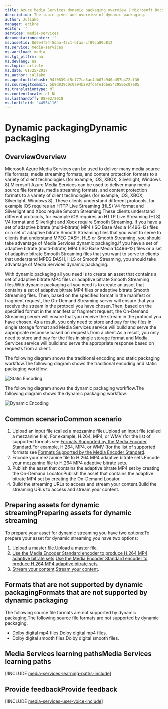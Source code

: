 ```yaml
---
title: Azure Media Services dynamic packaging overview | Microsoft Docs
description: The topic gives and overview of dynamic packaging.
author: Juliako
manager: erikre
editor: ''
services: media-services
documentationcenter: ''
ms.assetid: 0d9e4f54-5daa-45c1-bfaa-cf09ca89b812
ms.service: media-services
ms.workload: media
ms.tgt_pltfrm: na
ms.devlang: na
ms.topic: article
ms.date: 01/25/2017
ms.author: juliako
ms.openlocfilehash: 94f0839af5c777ca3ac4db07c940ad57b472cf36
ms.sourcegitcommit: 5b9d839c0c0a94b293fdafe1d6e5429506c07e05
ms.translationtype: MT
ms.contentlocale: nl-NL
ms.lasthandoff: 08/02/2018
ms.locfileid: "44554116"
---
```

# <a name="dynamic-packaging"></a><span data-ttu-id="7cc11-103">Dynamic packaging</span><span class="sxs-lookup"><span data-stu-id="7cc11-103">Dynamic packaging</span></span>
## <a name="overview"></a><span data-ttu-id="7cc11-104">Overview</span><span class="sxs-lookup"><span data-stu-id="7cc11-104">Overview</span></span>
<span data-ttu-id="7cc11-105">Microsoft Azure Media Services can be used to deliver many media source file formats, media streaming formats, and content protection formats to a variety of client technologies (for example, iOS, XBOX, Silverlight, Windows 8).</span><span class="sxs-lookup"><span data-stu-id="7cc11-105">Microsoft Azure Media Services can be used to deliver many media source file formats, media streaming formats, and content protection formats to a variety of client technologies (for example, iOS, XBOX, Silverlight, Windows 8).</span></span> <span data-ttu-id="7cc11-106">These clients understand different protocols, for example iOS requires an HTTP Live Streaming (HLS) V4 format and Silverlight and Xbox require Smooth Streaming.</span><span class="sxs-lookup"><span data-stu-id="7cc11-106">These clients understand different protocols, for example iOS requires an HTTP Live Streaming (HLS) V4 format and Silverlight and Xbox require Smooth Streaming.</span></span> <span data-ttu-id="7cc11-107">If you have a set of adaptive bitrate (multi-bitrate) MP4 (ISO Base Media 14496-12) files or a set of adaptive bitrate Smooth Streaming files that you want to serve to clients that understand MPEG DASH, HLS or Smooth Streaming, you should take advantage of Media Services dynamic packaging.</span><span class="sxs-lookup"><span data-stu-id="7cc11-107">If you have a set of adaptive bitrate (multi-bitrate) MP4 (ISO Base Media 14496-12) files or a set of adaptive bitrate Smooth Streaming files that you want to serve to clients that understand MPEG DASH, HLS or Smooth Streaming, you should take advantage of Media Services dynamic packaging.</span></span>

<span data-ttu-id="7cc11-108">With dynamic packaging all you need is to create an asset that contains a set of adaptive bitrate MP4 files or adaptive bitrate Smooth Streaming files.</span><span class="sxs-lookup"><span data-stu-id="7cc11-108">With dynamic packaging all you need is to create an asset that contains a set of adaptive bitrate MP4 files or adaptive bitrate Smooth Streaming files.</span></span> <span data-ttu-id="7cc11-109">Then, based on the specified format in the manifest or fragment request, the On-Demand Streaming server will ensure that you receive the stream in the protocol you have chosen.</span><span class="sxs-lookup"><span data-stu-id="7cc11-109">Then, based on the specified format in the manifest or fragment request, the On-Demand Streaming server will ensure that you receive the stream in the protocol you have chosen.</span></span> <span data-ttu-id="7cc11-110">As a result, you only need to store and pay for the files in single storage format and Media Services service will build and serve the appropriate response based on requests from a client.</span><span class="sxs-lookup"><span data-stu-id="7cc11-110">As a result, you only need to store and pay for the files in single storage format and Media Services service will build and serve the appropriate response based on requests from a client.</span></span>

<span data-ttu-id="7cc11-111">The following diagram shows the traditional encoding and static packaging workflow.</span><span class="sxs-lookup"><span data-stu-id="7cc11-111">The following diagram shows the traditional encoding and static packaging workflow.</span></span>

![Static Encoding](https://docstestmedia1.blob.core.windows.net/azure-media/articles/media-services/media/media-services-dynamic-packaging-overview/media-services-static-packaging.png)

<span data-ttu-id="7cc11-113">The following diagram shows the dynamic packaging workflow.</span><span class="sxs-lookup"><span data-stu-id="7cc11-113">The following diagram shows the dynamic packaging workflow.</span></span>

![Dynamic Encoding](https://docstestmedia1.blob.core.windows.net/azure-media/articles/media-services/media/media-services-dynamic-packaging-overview/media-services-dynamic-packaging.png)


## <a name="common-scenario"></a><span data-ttu-id="7cc11-115">Common scenario</span><span class="sxs-lookup"><span data-stu-id="7cc11-115">Common scenario</span></span>
1. <span data-ttu-id="7cc11-116">Upload an input file (called a mezzanine file).</span><span class="sxs-lookup"><span data-stu-id="7cc11-116">Upload an input file (called a mezzanine file).</span></span> <span data-ttu-id="7cc11-117">For example, H.264, MP4, or WMV (for the list of supported formats see [Formats Supported by the Media Encoder Standard](media-services-media-encoder-standard-formats.md).</span><span class="sxs-lookup"><span data-stu-id="7cc11-117">For example, H.264, MP4, or WMV (for the list of supported formats see [Formats Supported by the Media Encoder Standard](media-services-media-encoder-standard-formats.md).</span></span>
2. <span data-ttu-id="7cc11-118">Encode your mezzanine file to H.264 MP4 adaptive bitrate sets.</span><span class="sxs-lookup"><span data-stu-id="7cc11-118">Encode your mezzanine file to H.264 MP4 adaptive bitrate sets.</span></span>
3. <span data-ttu-id="7cc11-119">Publish the asset that contains the adaptive bitrate MP4 set by creating the On-Demand Locator.</span><span class="sxs-lookup"><span data-stu-id="7cc11-119">Publish the asset that contains the adaptive bitrate MP4 set by creating the On-Demand Locator.</span></span>
4. <span data-ttu-id="7cc11-120">Build the streaming URLs to access and stream your content.</span><span class="sxs-lookup"><span data-stu-id="7cc11-120">Build the streaming URLs to access and stream your content.</span></span>

## <a name="preparing-assets-for-dynamic-streaming"></a><span data-ttu-id="7cc11-121">Preparing assets for dynamic streaming</span><span class="sxs-lookup"><span data-stu-id="7cc11-121">Preparing assets for dynamic streaming</span></span>
<span data-ttu-id="7cc11-122">To prepare your asset for dynamic streaming you have two options:</span><span class="sxs-lookup"><span data-stu-id="7cc11-122">To prepare your asset for dynamic streaming you have two options:</span></span>

1. <span data-ttu-id="7cc11-123">[Upload a master file](media-services-dotnet-upload-files.md).</span><span class="sxs-lookup"><span data-stu-id="7cc11-123">[Upload a master file](media-services-dotnet-upload-files.md).</span></span>
2. <span data-ttu-id="7cc11-124">[Use the Media Encoder Standard encoder to produce H.264 MP4 adaptive bitrate sets](media-services-dotnet-encode-with-media-encoder-standard.md).</span><span class="sxs-lookup"><span data-stu-id="7cc11-124">[Use the Media Encoder Standard encoder to produce H.264 MP4 adaptive bitrate sets](media-services-dotnet-encode-with-media-encoder-standard.md).</span></span>
3. <span data-ttu-id="7cc11-125">[Stream your content](media-services-deliver-content-overview.md).</span><span class="sxs-lookup"><span data-stu-id="7cc11-125">[Stream your content](media-services-deliver-content-overview.md).</span></span>

## <a id="unsupported_formats"></a><span data-ttu-id="7cc11-126">Formats that are not supported by dynamic packaging</span><span class="sxs-lookup"><span data-stu-id="7cc11-126">Formats that are not supported by dynamic packaging</span></span>
<span data-ttu-id="7cc11-127">The following source file formats are not supported by dynamic packaging.</span><span class="sxs-lookup"><span data-stu-id="7cc11-127">The following source file formats are not supported by dynamic packaging.</span></span>

* <span data-ttu-id="7cc11-128">Dolby digital mp4 files.</span><span class="sxs-lookup"><span data-stu-id="7cc11-128">Dolby digital mp4 files.</span></span>
* <span data-ttu-id="7cc11-129">Dolby digital smooth files.</span><span class="sxs-lookup"><span data-stu-id="7cc11-129">Dolby digital smooth files.</span></span>

## <a name="media-services-learning-paths"></a><span data-ttu-id="7cc11-130">Media Services learning paths</span><span class="sxs-lookup"><span data-stu-id="7cc11-130">Media Services learning paths</span></span>
[!INCLUDE [media-services-learning-paths-include](../../includes/media-services-learning-paths-include.md)]

## <a name="provide-feedback"></a><span data-ttu-id="7cc11-131">Provide feedback</span><span class="sxs-lookup"><span data-stu-id="7cc11-131">Provide feedback</span></span>
[!INCLUDE [media-services-user-voice-include](../../includes/media-services-user-voice-include.md)]




